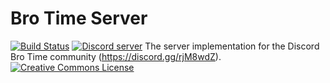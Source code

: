 # Bro Time Server 
[![Build Status](https://travis-ci.org/Bro-Time/Bro-Time-Server.svg?branch=master)](https://travis-ci.org/Bro-Time/Bro-Time-Server) <a href="https://discord.gg/TtH4swZ"><img src="https://discordapp.com/api/guilds/330913265573953536/embed.png" alt="Discord server" /></a>
The server implementation for the Discord Bro Time community (https://discord.gg/rjM8wdZ).
<a rel="license" href="http://creativecommons.org/licenses/by-nc-sa/4.0/"><img alt="Creative Commons License" style="border-width:0" src="https://i.creativecommons.org/l/by-nc-sa/4.0/88x31.png" /></a> 

